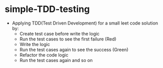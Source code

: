 # simple-TDD-testing

- Applying TDD(Test Driven Development) for a small leet code solution by:
    - Create test case before write the logic
    - Run the test cases to see the first failure (Red)
    - Write the logic
    - Run the test cases again to see the success (Green)
    - Refactor the code logic
    - Run the test cases again and so on

